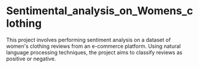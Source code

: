 # Sentimental_analysis_on_Womens_clothing
This project involves performing sentiment analysis on a dataset of women's clothing reviews from an e-commerce platform. Using natural language processing techniques, the project aims to classify reviews as positive or negative.

